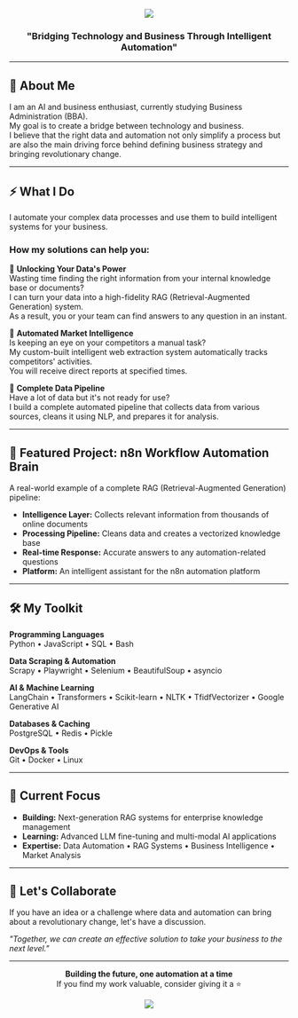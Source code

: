 <!-- ====== Premium Animated Header ====== -->
<p align="center">
  <img src="https://capsule-render.vercel.app/api?type=waving&color=0:0f2027,100:2c5364&height=180&section=header&text=Data%20Automation%20%26%20AI%20Solutions%20Developer&fontSize=36&fontColor=ffffff&animation=twinkling" />
</p>

<h3 align="center">"Bridging Technology and Business Through Intelligent Automation"</h3>

---

## 🧭 About Me
I am an AI and business enthusiast, currently studying Business Administration (BBA).  
My goal is to create a bridge between technology and business.  
I believe that the right data and automation not only simplify a process but are also the main driving force behind defining business strategy and bringing revolutionary change.

---

## ⚡ What I Do
I automate your complex data processes and use them to build intelligent systems for your business.

### How my solutions can help you:
🔹 **Unlocking Your Data's Power**  
Wasting time finding the right information from your internal knowledge base or documents?  
I can turn your data into a high-fidelity RAG (Retrieval-Augmented Generation) system.  
As a result, you or your team can find answers to any question in an instant.

🔹 **Automated Market Intelligence**  
Is keeping an eye on your competitors a manual task?  
My custom-built intelligent web extraction system automatically tracks competitors' activities.  
You will receive direct reports at specified times.

🔹 **Complete Data Pipeline**  
Have a lot of data but it's not ready for use?  
I build a complete automated pipeline that collects data from various sources, cleans it using NLP, and prepares it for analysis.

---

## 🚀 Featured Project: n8n Workflow Automation Brain
A real-world example of a complete RAG (Retrieval-Augmented Generation) pipeline:

- **Intelligence Layer:** Collects relevant information from thousands of online documents  
- **Processing Pipeline:** Cleans data and creates a vectorized knowledge base  
- **Real-time Response:** Accurate answers to any automation-related questions  
- **Platform:** An intelligent assistant for the n8n automation platform  

---

## 🛠 My Toolkit

**Programming Languages**  
Python • JavaScript • SQL • Bash  

**Data Scraping & Automation**  
Scrapy • Playwright • Selenium • BeautifulSoup • asyncio  

**AI & Machine Learning**  
LangChain • Transformers • Scikit-learn • NLTK • TfidfVectorizer • Google Generative AI  

**Databases & Caching**  
PostgreSQL • Redis • Pickle  

**DevOps & Tools**  
Git • Docker • Linux  

---

## 🎯 Current Focus
- **Building:** Next-generation RAG systems for enterprise knowledge management  
- **Learning:** Advanced LLM fine-tuning and multi-modal AI applications  
- **Expertise:** Data Automation • RAG Systems • Business Intelligence • Market Analysis  

---

## 🤝 Let's Collaborate
If you have an idea or a challenge where data and automation can bring about a revolutionary change, let's have a discussion.  

*"Together, we can create an effective solution to take your business to the next level."*

---

<p align="center">
  <b>Building the future, one automation at a time</b>  
  <br>
  If you find my work valuable, consider giving it a ⭐
</p>

<!-- ====== Premium Animated Footer ====== -->
<p align="center">
  <img src="https://capsule-render.vercel.app/api?type=waving&color=0:2c5364,100:0f2027&height=120&section=footer&animation=fadeIn" />
</p>
